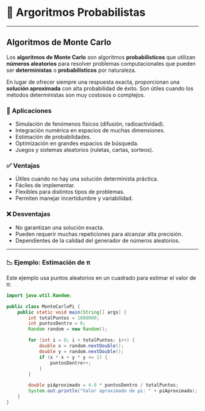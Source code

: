 # 🎲 Argoritmos Probabilistas
---

## Algoritmos de Monte Carlo

Los **algoritmos de Monte Carlo** son algoritmos **probabilísticos** que utilizan **números aleatorios** para resolver problemas computacionales que pueden ser **deterministas** o **probabilísticos** por naturaleza. 

En lugar de ofrecer siempre una respuesta exacta, proporcionan una **solución aproximada** con alta probabilidad de éxito. Son útiles cuando los métodos deterministas son muy costosos o complejos.


### 📌 Aplicaciones

- Simulación de fenómenos físicos (difusión, radioactividad).
- Integración numérica en espacios de muchas dimensiones.
- Estimación de probabilidades.
- Optimización en grandes espacios de búsqueda.
- Juegos y sistemas aleatorios (ruletas, cartas, sorteos).

### ✅ Ventajas

- Útiles cuando no hay una solución determinista práctica.
- Fáciles de implementar.
- Flexibles para distintos tipos de problemas.
- Permiten manejar incertidumbre y variabilidad.

### ❌ Desventajas

- No garantizan una solución exacta.
- Pueden requerir muchas repeticiones para alcanzar alta precisión.
- Dependientes de la calidad del generador de números aleatorios.

---

### 📉 Ejemplo: Estimación de π

Este ejemplo usa puntos aleatorios en un cuadrado para estimar el valor de π:

```java
import java.util.Random;

public class MonteCarloPi {
    public static void main(String[] args) {
        int totalPuntos = 1000000;
        int puntosDentro = 0;
        Random random = new Random();

        for (int i = 0; i < totalPuntos; i++) {
            double x = random.nextDouble();
            double y = random.nextDouble();
            if (x * x + y * y <= 1) {
                puntosDentro++;
            }
        }

        double piAproximado = 4.0 * puntosDentro / totalPuntos;
        System.out.println("Valor aproximado de pi: " + piAproximado);
    }
}

